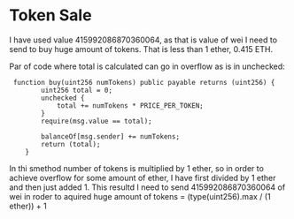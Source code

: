 # Token Sale

I have used value 415992086870360064, as that is value of wei I need to send to buy huge amount of tokens. That is less than 1 ether, 0.415 ETH.

Par of code where total is calculated can go in overflow as is in unchecked:
```
 function buy(uint256 numTokens) public payable returns (uint256) {
        uint256 total = 0;
        unchecked {
            total += numTokens * PRICE_PER_TOKEN;
        }
        require(msg.value == total);

        balanceOf[msg.sender] += numTokens;
        return (total);
    }
``` 

In thi smethod number of tokens is multiplied by 1 ether, so in order to achieve overflow for some amount of ether, I have first divided by 1 ether and then just added 1. This resultd I need to send 415992086870360064 of wei in roder to aquired huge amount of tokens = (type(uint256).max / (1 ether)) + 1

